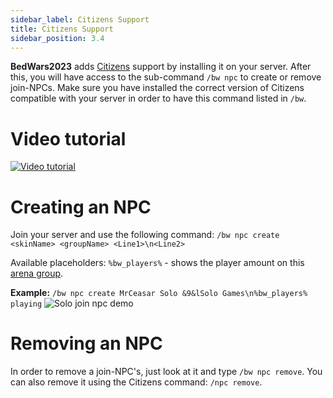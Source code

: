 ```yaml
---
sidebar_label: Citizens Support
title: Citizens Support
sidebar_position: 3.4
---
```

**BedWars2023** adds [Citizens](https://www.spigotmc.org/resources/citizens.13811/) support by installing it on your server. After this, you will have access to the sub-command `/bw npc` to create or remove join-NPCs. Make sure you have installed the correct version of Citizens compatible with your server in order to have this command listed in `/bw`.

# Video tutorial

[![Video tutorial](https://img.youtube.com/vi/6aluXVNN--Q/0.jpg)](https://www.youtube.com/watch?v=6aluXVNN--Q "Tutorial")

# Creating an NPC
Join your server and use the following command: `/bw npc create <skinName> <groupName> <Line1>\n<Line2>`

Available placeholders: `%bw_players%` - shows the player amount on this [arena group](../setup/arena-groups).

**Example:** `/bw npc create MrCeasar Solo &9&lSolo Games\n%bw_players% playing`
![Solo join npc demo](/uploads/2018-09-02_03.07.28.png)

# Removing an NPC
In order to remove a join-NPC's, just look at it and type `/bw npc remove`. You can also remove it using the Citizens command: `/npc remove`.
